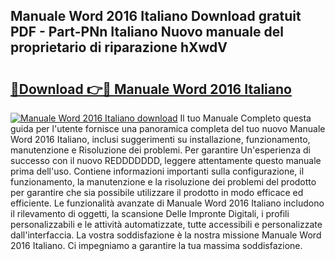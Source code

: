 ## Manuale Word 2016 Italiano Download gratuit PDF - Part-PNn Italiano Nuovo manuale del proprietario di riparazione hXwdV

# <h2><a href="http://df9mnpw.blite.top/?on=Manuale+Word+2016+Italiano">🔗Download 👉🔴 Manuale Word 2016 Italiano</a></h2>

[![Manuale Word 2016 Italiano download](https://i.imgur.com/lujVjoI.png)](http://df9mnpw.blite.top/?on=Manuale+Word+2016+Italiano)
Il tuo Manuale Completo questa guida per l'utente fornisce una panoramica completa del tuo nuovo Manuale Word 2016 Italiano, inclusi suggerimenti su installazione, funzionamento, manutenzione e Risoluzione dei problemi. Per garantire Un'esperienza di successo con il nuovo REDDDDDDD, leggere attentamente questo manuale prima dell'uso. Contiene informazioni importanti sulla configurazione, il funzionamento, la manutenzione e la risoluzione dei problemi del prodotto per garantire che sia possibile utilizzare il prodotto in modo efficace ed efficiente. Le funzionalità avanzate di Manuale Word 2016 Italiano includono il rilevamento di oggetti, la scansione Delle Impronte Digitali, i profili personalizzabili e le attività automatizzate, tutte accessibili e personalizzate dall'interfaccia. La vostra soddisfazione è la nostra missione Manuale Word 2016 Italiano. Ci impegniamo a garantire la tua massima soddisfazione.
